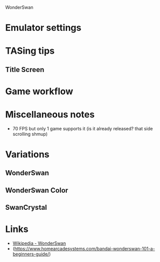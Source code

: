 WonderSwan

# Emulator settings

# TASing tips

## Title Screen

# Game workflow

# Miscellaneous notes

- 70 FPS but only 1 game supports it (is it already released? that side scrolling shmup)

# Variations
## WonderSwan
## WonderSwan Color
## SwanCrystal

# Links

- [Wikipedia - WonderSwan](https://en.wikipedia.org/wiki/WonderSwan)
- (https://www.homearcadesystems.com/bandai-wonderswan-101-a-beginners-guide/)